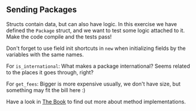 ## Sending Packages

Structs contain data, but can also have logic. In this exercise we have
defined the `Package` struct, and we want to test some logic attached to it.
Make the code compile and the tests pass!

<div class="hint">

Don't forget to use field init shortcuts in `new` when initializing fields by the variables with the same names. 
</div>

<div class="hint">

For `is_international`: What makes a package international? Seems related to the places it goes through, right?
</div>

<div class="hint">

For `get_fees`: Bigger is more expensive usually, we don't have size, but something may fit the bill here :)
</div>

<div class="hint">
Have a look in <a href="https://doc.rust-lang.org/book/ch05-03-method-syntax.html">The Book</a> to find out more about method implementations. 
</div>
